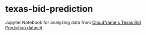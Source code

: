 # texas-bid-prediction

Jupyter Notebook for analyzing data from [Cloudframe's Texas Bid Prediction dataset](https://github.com/cloudframe/texas-bid-prediction).
